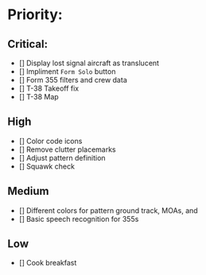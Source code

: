 # Priority:

## Critical:
- [] Display lost signal aircraft as translucent
- [] Impliment `Form Solo` button
- [] Form 355 filters and crew data
- [] T-38 Takeoff fix
- [] T-38 Map

## High
- [] Color code icons
- [] Remove clutter placemarks
- [] Adjust pattern definition
- [] Squawk check

## Medium
- [] Different colors for pattern ground track, MOAs, and 
- [] Basic speech recognition for 355s 

## Low
- [] Cook breakfast